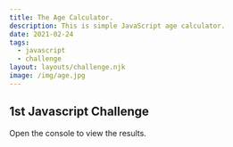 ```yaml
---
title: The Age Calculator.
description: This is simple JavaScript age calculator.
date: 2021-02-24
tags:
  - javascript
  - challenge
layout: layouts/challenge.njk
image: /img/age.jpg
---
```


<div class="container mt-4">
  <h2>1st Javascript Challenge</h2>
  <p>Open the console to view the results.</p>
  <code></code>
</div>
<script src="/js/js-challenges/ch1-age-calculator.js"></script>
